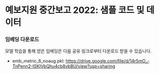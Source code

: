 # 예보지원 중간보고 2022: 샘플 코드 및 데이터

### 임베딩 다운로드
모델 학습을 통해 얻은 임베딩은 다음 공유 링크로부터 다운로드 받을 수 있습니다.

* emb_metric_6_noaug.pkl: https://drive.google.com/file/d/14r5mO_-TnPenn2-ISKlVbQhu4cb8vbBU/view?usp=sharing
